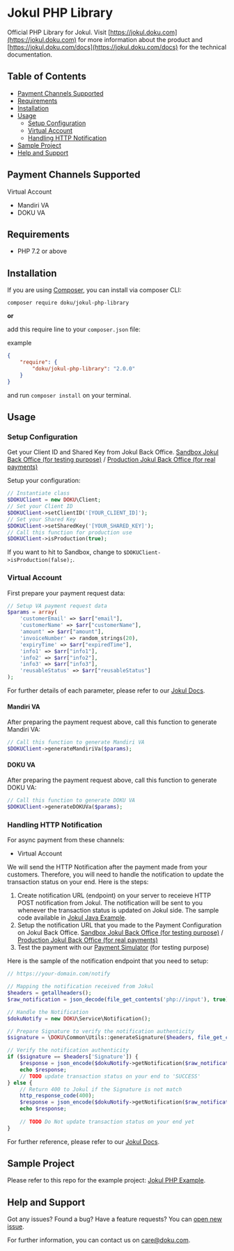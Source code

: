 # Jokul PHP Library

Official PHP Library for Jokul. Visit [https://jokul.doku.com](https://jokul.doku.com) for more information about the product and [https://jokul.doku.com/docs](https://jokul.doku.com/docs) for the technical documentation.

## Table of Contents

- [Payment Channels Supported](#payment-channels-supported)
- [Requirements](#requirements)
- [Installation](#installation)
- [Usage](#usage)
  - [Setup Configuration](#setup-configuration)
  - [Virtual Account](#virtual-account)
  - [Handling HTTP Notification](#handling-http-notification)
- [Sample Project](#sample-project)
- [Help and Support](#help-and-support)

## Payment Channels Supported

Virtual Account

- Mandiri VA
- DOKU VA

## Requirements

- PHP 7.2 or above

## Installation

If you are using [Composer](https://getcomposer.org), you can install via composer CLI:

```
composer require doku/jokul-php-library
```

**or**

add this require line to your `composer.json` file:

example
```json
{
    "require": {
        "doku/jokul-php-library": "2.0.0"
    }
}
```

and run `composer install` on your terminal.

## Usage

### Setup Configuration

Get your Client ID and Shared Key from Jokul Back Office. [Sandbox Jokul Back Office (for testing purpose)](https://sandbox.doku.com/bo/login) / [Production Jokul Back Office (for real payments)](https://jokul.doku.com/bo/login)

Setup your configuration:

```php
// Instantiate class
$DOKUClient = new DOKU\Client;
// Set your Client ID
$DOKUClient->setClientID('[YOUR_CLIENT_ID]');
// Set your Shared Key
$DOKUClient->setSharedKey('[YOUR_SHARED_KEY]');
// Call this function for production use
$DOKUClient->isProduction(true);
```
If you want to hit to Sandbox, change to `$DOKUClient->isProduction(false);`.

### Virtual Account

First prepare your payment request data:

```php
// Setup VA payment request data
$params = array(
    'customerEmail' => $arr["email"],
    'customerName' => $arr["customerName"],
    'amount' => $arr["amount"],
    'invoiceNumber' => random_strings(20),
    'expiryTime' => $arr["expiredTime"],
    'info1' => $arr["info1"],
    'info2' => $arr["info2"],
    'info3' => $arr["info3"],
    'reusableStatus' => $arr["reusableStatus"]
);
```

For further details of each parameter, please refer to our [Jokul Docs](https://jokul.doku.com/docs/docs/jokul-direct/virtual-account/virtual-account-overview).

#### Mandiri VA

After preparing the payment request above, call this function to generate Mandiri VA:

```php
// Call this function to generate Mandiri VA
$DOKUClient->generateMandiriVa($params);
```

#### DOKU VA

After preparing the payment request above, call this function to generate DOKU VA:

```php
// Call this function to generate DOKU VA
$DOKUClient->generateDOKUVa($params);
```

### Handling HTTP Notification

For async payment from these channels:

- Virtual Account

We will send the HTTP Notification after the payment made from your customers. Therefore, you will need to handle the notification to update the transaction status on your end. Here is the steps:

1. Create notification URL (endpoint) on your server to receieve HTTP POST notification from Jokul. The notification will be sent to you whenever the transaction status is updated on Jokul side. The sample code available in [Jokul Java Example](https://github.com/PTNUSASATUINTIARTHA-DOKU/jokul-java-example).
1. Setup the notification URL that you made to the Payment Configuration on Jokul Back Office. [Sandbox Jokul Back Office (for testing purpose)](https://sandbox.doku.com/bo/login) / [Production Jokul Back Office (for real payments)](https://jokul.doku.com/bo/login)
1. Test the payment with our [Payment Simulator](https://sandbox.doku.com/integration/simulator) (for testing purpose)

Here is the sample of the notification endpoint that you need to setup:

```php
// https://your-domain.com/notify

// Mapping the notification received from Jokul
$headers = getallheaders();
$raw_notification = json_decode(file_get_contents('php://input'), true);

// Handle the Notification
$dokuNotify = new DOKU\Service\Notification();

// Prepare Signature to verify the notification authenticity
$signature = \DOKU\Common\Utils::generateSignature($headers, file_get_contents('php://input'), 'YOUR_SHARED_KEY');

// Verify the notification authenticity
if ($signature == $headers['Signature']) {
    $response = json_encode($dokuNotify->getNotification($raw_notification));
    echo $response;
    // TODO update transaction status on your end to 'SUCCESS'
} else {
    // Return 400 to Jokul if the Signature is not match
    http_response_code(400);
    $response = json_encode($dokuNotify->getNotification($raw_notification));
    echo $response;
    
    // TODO Do Not update transaction status on your end yet
}
```

For further reference, please refer to our [Jokul Docs](https://jokul.doku.com/docs).

## Sample Project

Please refer to this repo for the example project: [Jokul PHP Example](https://github.com/PTNUSASATUINTIARTHA-DOKU/jokul-php-example).

## Help and Support

Got any issues? Found a bug? Have a feature requests? You can [open new issue](https://github.com/PTNUSASATUINTIARTHA-DOKU/jokul-php-library/issues/new).

For further information, you can contact us on [care@doku.com](mailto:care@doku.com).
